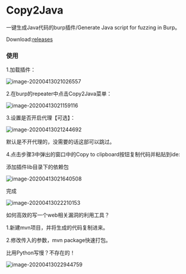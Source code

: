 # Copy2Java
一键生成Java代码的burp插件/Generate Java script for fuzzing in Burp。

Download:[releases](https://github.com/TheKingOfDuck/Copy2Java/releases/download/1.1/copy2Java-1.1.jar)

### 使用


1.加载插件：


![image-20200413021026557](https://thekingofduck.github.io/post-images/copy2java//image-20200413021026557.png)

2.在burp的repeater中点击Copy2Java菜单：


![image-20200413021159116](https://thekingofduck.github.io/post-images/copy2java//image-20200413021159116.png)

3.设置是否开启代理【可选】：


![image-20200413021244692](https://thekingofduck.github.io/post-images/copy2java//image-20200413021244692.png)


默认是不开代理的，没需要的话这部可以跳过。

4.点击步骤3中弹出的窗口中的Copy to clipboard按钮复制代码并粘贴到ide:

添加插件lib目录下的依赖包

![image-20200413021640508](https://thekingofduck.github.io/post-images/copy2java//image-20200413021640508.png)

完成

![image-20200413022210153](https://thekingofduck.github.io/post-images/copy2java//image-20200413022210153.png)



如何高效的写一个web相关漏洞的利用工具？

1.新建mvn项目，并将生成的代码复制进来。

2.修改传入的参数，mvn package快速打包。

比用Python写慢？不存在的！



![image-20200413022944759](https://thekingofduck.github.io/post-images/copy2java//image-20200413022944759.png)

